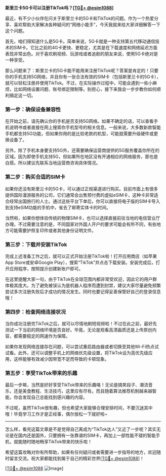 **斯里兰卡5G卡可以注册TikTok吗？[[TG💪+ @esim1088](https://t.me/s/esim1088)]**

最近，有不少小伙伴在问关于斯里兰卡的5G卡和TikTok的问题。作为一个热爱分享、喜欢帮助大家解决各种疑问的“网络小能手”，今天我就来给大家详细解答一下这个问题。

首先，咱们得知道什么是5G卡。简单来说，5G卡就是一种支持第五代移动通信技术的SIM卡。它比之前的4G卡更快、更稳定，尤其是在下载速度和网络延迟方面表现非常出色。对于喜欢刷视频、玩游戏或者追剧的朋友来说，使用5G卡绝对是一种享受。

那么问题来了：斯里兰卡的5G卡能不能用来注册TikTok呢？答案是肯定的！只要你的手机支持5G网络，并且你有一张合法有效的SIM卡（包括斯里兰卡的5G卡），就可以轻松注册并使用TikTok。不过，在实际操作过程中，可能会遇到一些小麻烦，比如网络设置问题、账号绑定限制等。别担心，接下来我会一步步教你如何顺利搞定这一切。

### **第一步：确保设备兼容性**
在开始之前，请先确认你的手机是否支持5G网络。如果不确定的话，可以查看手机说明书或者直接在网上搜索你手机型号的相关信息。一般来说，大多数新款智能手机都支持5G功能，但如果你用的是比较老款的机型，可能就需要升级硬件或更换设备了。

另外，除了手机本身要支持5G外，还需要确保运营商提供的5G服务覆盖你所在的区域。因为即使手机支持5G，但如果所在地区没有开通相应的网络服务，那也是白搭。所以建议先联系当地运营商咨询具体情况。

### **第二步：购买合适的SIM卡**
如果你还没有斯里兰卡的5G卡，可以通过正规渠道进行购买。目前市面上有很多提供国际漫游服务的公司，它们通常会出售预付费的虚拟eSIM卡，这种卡非常适合经常出国旅行的人士。通过这些平台下单后，你可以直接将电子版的SIM卡导入到支持eSIM功能的手机中，省去了邮寄实体卡的时间。

当然啦，如果你想体验传统的物理SIM卡，也可以选择直接前往当地的电信营业厅办理。不过需要注意的是，不同国家对外国人开户的要求可能会有所不同，有些地方可能需要护照复印件或者其他身份证明文件。

### **第三步：下载并安装TikTok**
完成上述准备工作之后，就可以正式开始注册TikTok啦！打开应用商店（如苹果App Store或安卓Google Play），搜索“TikTok”并点击下载安装。安装完成后，打开应用程序，按照提示创建新账户即可。

在这里提醒大家一句，由于TikTok在全球范围内都非常受欢迎，因此它的用户群体极其庞大。为了避免被误认为是机器人程序而遭到封禁，建议大家尽量避免频繁尝试多次注册失败后才成功的情况发生。同时也要记得妥善保管好自己的登录信息哦！

### **第四步：检查网络连接状况**
当你成功注册完TikTok之后，就可以尽情地刷短视频啦！不过在此之前，最好先测试一下当前的网络环境是否良好。毕竟，无论是观看高清画质还是上传原创内容，都需要稳定的网速作为保障。

如果你发现网络连接存在问题，可以尝试重启路由器或者切换至其他Wi-Fi热点试试看。此外，还可以调整手机上的网络优先级设置，将TikTok设为高优先级应用，这样能够有效减少因带宽不足而导致的卡顿现象。

### **第五步：享受TikTok带来的乐趣**
最后一步嘛，当然是好好享受TikTok带来的乐趣咯！无论是搞笑段子、潮流音乐，还是美食教程、生活技巧，这里应有尽有。而且随着算法推荐机制越来越智能，你会发现自己总能找到感兴趣的内容。

不过呢，虽然TikTok很有趣，但也希望大家能够合理安排时间，不要沉迷其中哦！毕竟学习工作才是正经事，偶尔放松一下就好啦~

---

怎么样，看完这篇文章是不是觉得自己离成为“TikTok达人”又近了一步呢？其实无论是在国内还是国外，只要拥有一张靠谱的SIM卡，再加上一部性能不错的智能手机，就能随时随地畅享TikTok带来的快乐啦！

希望这篇攻略对你有所帮助，如果有任何疑问或者需要进一步指导的地方，欢迎随时留言交流。祝大家都能找到属于自己的精彩世界[[TG💪+ @esim1088](https://t.me/s/esim1088)]！

[[TG💪+ @esim1088](https://t.me/s/esim1088) ![Image](https://i.postimg.cc/4NQfJmqS/Snipaste-2025-05-13-00-14-12.png)]